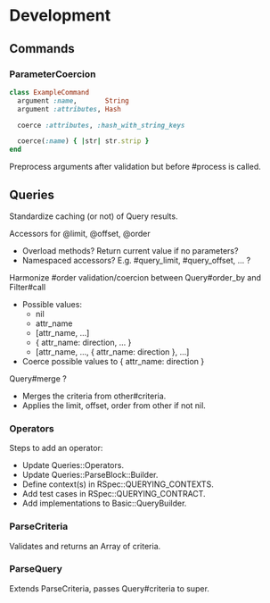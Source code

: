 # Development

## Commands

### ParameterCoercion

```ruby
class ExampleCommand
  argument :name,       String
  argument :attributes, Hash

  coerce :attributes, :hash_with_string_keys

  coerce(:name) { |str| str.strip }
end
```

Preprocess arguments after validation but before #process is called.

## Queries

Standardize caching (or not) of Query results.

Accessors for @limit, @offset, @order
  - Overload methods? Return current value if no parameters?
  - Namespaced accessors? E.g. #query_limit, #query_offset, ... ?

Harmonize #order validation/coercion between Query#order_by and Filter#call
  - Possible values:
    - nil
    - attr_name
    - [attr_name, ...]
    - { attr_name: direction, ... }
    - [attr_name, ..., { attr_name: direction }, ...]
  - Coerce possible values to { attr_name: direction }

Query#merge ?
  - Merges the criteria from other#criteria.
  - Applies the limit, offset, order from other if not nil.

### Operators

Steps to add an operator:

- Update Queries::Operators.
- Update Queries::ParseBlock::Builder.
- Define context(s) in RSpec::QUERYING_CONTEXTS.
- Add test cases in RSpec::QUERYING_CONTRACT.
- Add implementations to Basic::QueryBuilder.

### ParseCriteria

Validates and returns an Array of criteria.

### ParseQuery

Extends ParseCriteria, passes Query#criteria to super.
